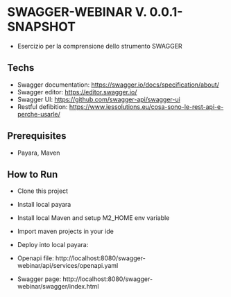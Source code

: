 # SWAGGER-WEBINAR V. 0.0.1-SNAPSHOT

* Esercizio per la comprensione dello strumento SWAGGER

## Techs
* Swagger documentation: https://swagger.io/docs/specification/about/
* Swagger editor: https://editor.swagger.io/
* Swagger UI: https://github.com/swagger-api/swagger-ui 
* Restful defibition: https://www.iessolutions.eu/cosa-sono-le-rest-api-e-perche-usarle/

## Prerequisites

* Payara, Maven

## How to Run

* Clone this project

* Install local payara

* Install local Maven and setup M2_HOME env variable

* Import maven projects in your ide 

* Deploy into local payara:

* Openapi file: http://localhost:8080/swagger-webinar/api/services/openapi.yaml

* Swagger page: http://localhost:8080/swagger-webinar/swagger/index.html